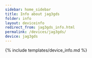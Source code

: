 ```yaml
---
sidebar: home_sidebar
title: Info about jag3gds
folder: info
layout: deviceinfo
redirect_from: jag3gds_info.html
permalink: /devices/jag3gds/
device: jag3gds
---
```

{% include templates/device_info.md %}

